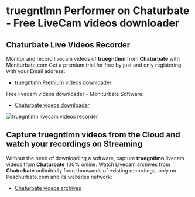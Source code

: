 # truegntlmn Performer on Chaturbate - Free LiveCam videos downloader

## Chaturbate Live Videos Recorder

Monitor and record livecam videos of **truegntlmn** from **Chaturbate** with Moniturbate.com
Get a premium trial for free by just and only registering with your Email address:
* [truegntlmn Premium videos downloader](https://moniturbate.com/request-demo-licence-key.html)

Free livecam videos downloader - Moniturbate Software:
* [Chaturbate videos downloader](https://moniturbate.com/moniturbate-download-software.html)

![truegntlmn livecam videos recorder](https://peachurnet.com/templates/moniturbate-software.png)


## Capture truegntlmn videos from the Cloud and watch your recordings on Streaming

Without the need of downloading a software, capture **truegntlmn** livecam videos from **Chaturbate** 100% online.
Watch Livecam archives from **Chaturbate** unlimitedly from thousands of existing recordings, only on Peachurbate.com and its websites network:
* [Chaturbate videos archives](https://peachurnet.com/)